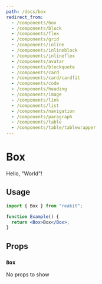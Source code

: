 ```yaml
---
path: /docs/box
redirect_from:
  - /components/box
  - /components/block
  - /components/flex
  - /components/grid
  - /components/inline
  - /components/inlineblock
  - /components/inlineflex
  - /components/avatar
  - /components/blockquote
  - /components/card
  - /components/card/cardfit
  - /components/code
  - /components/heading
  - /components/image
  - /components/link
  - /components/list
  - /components/navigation
  - /components/paragraph
  - /components/table
  - /components/table/tablewrapper
---
```


# Box

Hello, "World"!

## Usage

```jsx
import { Box } from "reakit";

function Example() {
  return <Box>Box</Box>;
}
```

## Props

<!-- Automatically generated -->

### `Box`

No props to show

